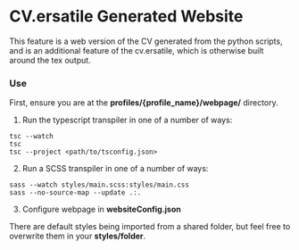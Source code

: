 # CV.ersatile Generated Website

This feature is a web version of the CV generated from the python scripts, and is an additional feature of the cv.ersatile, which is otherwise built around the tex output.

### Use

First, ensure you are at the **profiles/{profile_name}/webpage/** directory.

1. Run the typescript transpiler in one of a number of ways:

```
tsc --watch
tsc
tsc --project <path/to/tsconfig.json>
```

2. Run a SCSS transpiler in one of a number of ways:

```
sass --watch styles/main.scss:styles/main.css
sass --no-source-map --update .:.
```

3. Configure webpage in **websiteConfig.json**

There are default styles being imported from a shared folder, but feel free to overwrite them in your **styles/folder**.
